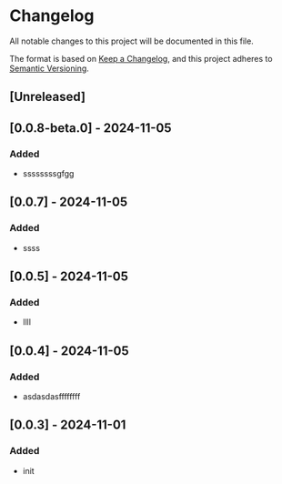 # Changelog

All notable changes to this project will be documented in this file.

The format is based on [Keep a Changelog](https://keepachangelog.com/en/1.1.0/),
and this project adheres to [Semantic Versioning](https://semver.org/spec/v2.0.0.html).

## [Unreleased]

## [0.0.8-beta.0] - 2024-11-05

### Added

- ssssssssgfgg

## [0.0.7] - 2024-11-05

### Added

- ssss

## [0.0.5] - 2024-11-05

### Added

- llll

## [0.0.4] - 2024-11-05

### Added

- asdasdasffffffff

## [0.0.3] - 2024-11-01

### Added

- init
